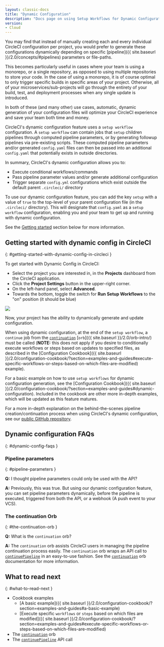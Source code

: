 ```yaml
---
layout: classic-docs
title: "Dynamic Configuration"
description: "Docs page on using Setup Workflows for Dynamic Configuration"
version:
- Cloud
---
```


You may find that instead of manually creating each and every individual CircleCI configuration per project,
you would prefer to generate these configurations dynamically depending on specific [pipeline]({{ site.baseurl }}/2.0/concepts/#pipelines) 
parameters or file-paths.

This becomes particularly useful in cases where your team is using a monorepo, or a single repository, as opposed to
using multiple repositories to store your code. In the case of using a monorepo, it is of course optimal to only trigger 
specific builds in specific areas of your project. Otherwise, all of your microservices/sub-projects will go through 
the entirety of your build, test, and deployment processes when any single update is introduced. 

In both of these (and many other) use cases, automatic, dynamic generation of your configuration files will optimize your
CircleCI experience and save your team both time and money.

CircleCI's dynamic configuration feature uses a `setup workflow` configuration. A `setup workflow` can contain jobs that
`setup` children pipelines through computed pipeline parameters, or by generating followup pipelines via pre-existing scripts.
These computed pipeline parameters and/or generated `config.yaml` files can then be passed into an additional `config.yaml`
that potentially exists in outside directories.

In summary, CircleCI's dynamic configuration allows you to:

- Execute conditional workflows/commands
- Pass pipeline parameter values and/or generate additional configuration
- Trigger separate `config.yml` configurations which exist outside the default parent `.circleci/` directory

To use our dynamic configuration feature, you can add the key `setup` with a value of `true` to the top-level of your 
parent configuration file (in the `.circleci/` directory). This will designate that `config.yaml` as a `setup workflow` 
configuration, enabling you and your team to get up and running with dynamic configuration.

See the [Getting started](#getting-started-with-dynamic-config-in-circleci) section below for more 
information.

## Getting started with dynamic config in CircleCI
{: #getting-started-with-dynamic-config-in-circleci }

To get started with Dynamic Config in CircleCI: 

- Select the project you are interested in, in the **Projects** dashboard from the CircleCI application.
- Click the **Project Settings** button in the upper-right corner.
- On the left-hand panel, select **Advanced**.
- Towards the bottom, toggle the switch for **Run Setup Workflows** to the "on" position (it should be blue)

![](dynamic-config-enable.png)

Now, your project has the ability to dynamically generate and update configuration.

When using dynamic configuration, at the end of the `setup workflow`, a `continue` job from the [`continuation`](https://circleci.com/developer/orbs/orb/circleci/continuation) 
[`orb`]({{ site.baseurl }}/2.0/orb-intro/) must be called (**NOTE:** this does not apply if you desire to conditionally execute
workflows or steps based on updates to specified files, as described in the [Configuration Cookbook]({{ site.baseurl }}/2.0/configuration-cookbook/?section=examples-and-guides#execute-specific-workflows-or-steps-based-on-which-files-are-modified) example).

For a basic example on how to use `setup workflows` for dynamic configuration generation, see the [Configuration Cookbook]({{ site.baseurl }}/2.0/configuration-cookbook/?section=examples-and-guides#dynamic-configuration).
Included in the cookbook are other more in-depth examples, which will be updated as this feature matures.

For a more in-depth explanation on the behind-the-scenes pipeline creation/continuation process when using CircleCI's dynamic configuration,
see our [public GitHub repository](https://github.com/CircleCI-Public/api-preview-docs/blob/master/docs/setup-workflows.md#concepts).

## Dynamic configuration FAQs
{: #dynamic-config-faqs }

### Pipeline parameters
{: #pipeline-parameters }

**Q:** I thought pipeline parameters could only be used with the API?

**A:** Previously, this was true. But using our dynamic configuration feature, you can set pipeline parameters dynamically, 
before the pipeline is executed, triggered from both the API, or a webhook (A push event to your VCS).

### The continuation Orb
{: #the-continuation-orb }

**Q:** What is the `continuation` orb?

**A:** The `continuation` orb assists CircleCI users in managing the pipeline continuation process easily. The
`continuation` orb wraps an API call to [`continuePipeline`](https://circleci.com/docs/api/v2/#operation/continuePipeline)
in an easy-to-use fashion. See the [`continuation`](https://circleci.com/developer/orbs/orb/circleci/continuation) orb
documentation for more information.

## What to read next
{: #what-to-read-next }
- Cookbook examples
  - [A basic example]({{ site.baseurl }}/2.0/configuration-cookbook/?section=examples-and-guides#a-basic-example)
  - [Execute specific `workflows` or `steps` based on which files are modified]({{ site.baseurl }}/2.0/configuration-cookbook/?section=examples-and-guides#execute-specific-workflows-or-steps-based-on-which-files-are-modified)
- The [`continuation`](https://circleci.com/developer/orbs/orb/circleci/continuation) orb
- The [`continuePipeline`](https://circleci.com/docs/api/v2/#operation/continuePipeline) API call
